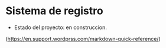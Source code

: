 <h1> Sistema de registro</h1>

- Estado del proyecto: en construccion.

(https://en.support.wordprss.com/markdown-quick-reference/)
